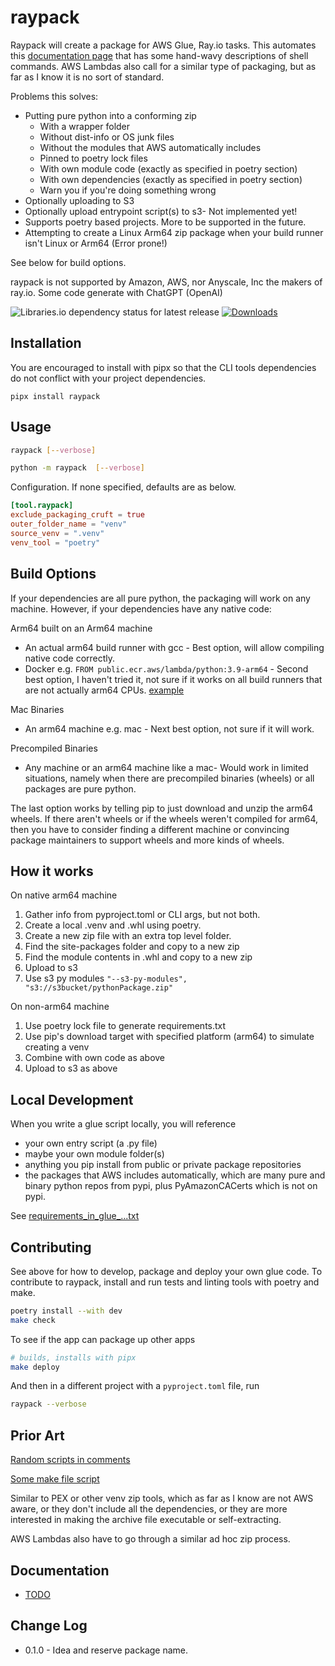 # raypack

Raypack will create a package for AWS Glue, Ray.io tasks. This automates
this [documentation page](https://docs.aws.amazon.com/glue/latest/dg/edit-script-ray-env-dependencies.html) that has
some hand-wavy descriptions of shell commands. AWS Lambdas also call for a similar type of packaging, but as far as I 
know it is no sort of standard.

Problems this solves:
- Putting pure python into a conforming zip
  - With a wrapper folder
  - Without dist-info or OS junk files
  - Without the modules that AWS automatically includes
  - Pinned to poetry lock files
  - With own module code (exactly as specified in poetry section)
  - With own dependencies (exactly as specified in poetry section)
  - Warn you if you're doing something wrong
- Optionally uploading to S3
- Optionally upload entrypoint script(s) to s3- Not implemented yet!
- Supports poetry based projects. More to be supported in the future.
- Attempting to create a Linux Arm64 zip package when your build runner isn't Linux or Arm64 (Error prone!)

See below for build options.

raypack is not supported by Amazon, AWS, nor Anyscale, Inc the makers of ray.io. Some code generate with ChatGPT (OpenAI)

![Libraries.io dependency status for latest release](https://img.shields.io/librariesio/release/pypi/raypack) [![Downloads](https://pepy.tech/badge/raypack/month)](https://pepy.tech/project/raypack/month)

## Installation

You are encouraged to install with pipx so that the CLI tools dependencies do not conflict with your project
dependencies.

```shell
pipx install raypack
```

## Usage

```bash
raypack [--verbose]
```

```bash
python -m raypack  [--verbose]
```

Configuration. If none specified, defaults are as below.

```toml
[tool.raypack]
exclude_packaging_cruft = true
outer_folder_name = "venv"
source_venv = ".venv"
venv_tool = "poetry"
```

## Build Options

If your dependencies are all pure python, the packaging will work on any machine. However, if your dependencies have any native code:

Arm64 built on an Arm64 machine
- An actual arm64 build runner with gcc - Best option, will allow compiling native code correctly.
- Docker e.g. `FROM public.ecr.aws/lambda/python:3.9-arm64` - Second best option, I haven't tried it, not sure if it
  works on all build runners that are not actually arm64
  CPUs. [example](https://github.com/localstack-samples/multi-iac-devops/blob/11cd419c79758c2d33951fed8f8c72a1f78a68f5/devops-tooling/docker/Dockerfile.layer#L1)

Mac Binaries
- An arm64 machine e.g. mac - Next best option, not sure if it will work.

Precompiled Binaries
- Any machine or an arm64 machine like a mac- Would work in limited situations, namely when there are precompiled
  binaries (wheels) or all packages are pure python.

The last option works by telling pip to just download and unzip the arm64 wheels. If there aren't wheels or if the wheels
weren't compiled for arm64, then you have to consider finding a different machine or convincing package maintainers to support wheels and more kinds of wheels.

## How it works

On native arm64 machine
1. Gather info from pyproject.toml or CLI args, but not both.
2. Create a local .venv and .whl using poetry.
3. Create a new zip file with an extra top level folder.
4. Find the site-packages folder and copy to a new zip
5. Find the module contents in .whl and copy to a new zip
6. Upload to s3
7. Use s3 py modules `"--s3-py-modules", "s3://s3bucket/pythonPackage.zip"`

On non-arm64 machine
1. Use poetry lock file to generate requirements.txt
2. Use pip's download target with specified platform (arm64) to simulate creating a venv
3. Combine with own code as above
4. Upload to s3 as above

## Local Development
When you write a glue script locally, you will reference
- your own entry script (a .py file)
- maybe your own module folder(s)
- anything you pip install from public or private package repositories
- the packages that AWS includes automatically, which are many pure and binary python repos from pypi, plus PyAmazonCACerts which is not on pypi.

See [requirements_in_glue_...txt](requirements_in_glue_2023_11_7.txt)

## Contributing

See above for how to develop, package and deploy your own glue code. To contribute to raypack, install and 
run tests and linting tools with poetry and make.

```bash
poetry install --with dev
make check
```

To see if the app can package up other apps

```bash
# builds, installs with pipx
make deploy
```

And then in a different project with a `pyproject.toml` file, run
```bash
raypack --verbose
```

## Prior Art

[Random scripts in comments](https://github.com/python-poetry/poetry/issues/1937#issuecomment-983754739)

[Some make file script](https://github.com/bhavintandel/py-packager)

Similar to PEX or other venv zip tools, which as far as I know are not AWS aware, or they don't include all the
dependencies, or they are more interested in making the archive file executable or self-extracting.

AWS Lambdas also have to go through a similar ad hoc zip process.

## Documentation

- [TODO](https://github.com/matthewdeanmartin/raypack/blob/main/docs/TODO.md)

## Change Log

- 0.1.0 - Idea and reserve package name.